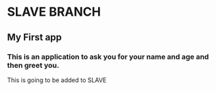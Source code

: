 # SLAVE BRANCH
## My First app
### This is an application to ask you for your name and age and then greet you.
This is going to be added to SLAVE